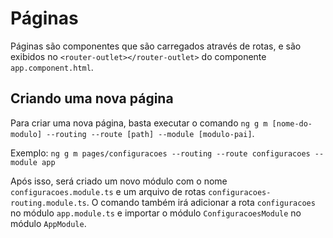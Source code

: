 # Páginas

Páginas são componentes que são carregados através de rotas, e são exibidos no `<router-outlet></router-outlet>` do
componente `app.component.html`.

## Criando uma nova página

Para criar uma nova página, basta executar o
comando `ng g m [nome-do-modulo] --routing --route [path] --module [modulo-pai]`.

Exemplo: `ng g m pages/configuracoes --routing --route configuracoes --module app`

Após isso, será criado um novo módulo com o nome `configuracoes.module.ts` e um arquivo de
rotas `configuracoes-routing.module.ts`.
O comando também irá adicionar a rota `configuracoes` no módulo `app.module.ts` e importar o
módulo `ConfiguracoesModule` no módulo `AppModule`.
